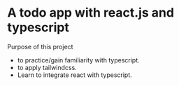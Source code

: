 # A todo app with react.js and typescript


Purpose of this project
- to practice/gain familiarity with typescript.
- to apply tailwindcss.
- Learn to integrate react with typescript.
